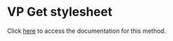 <!---->
# VP Get stylesheet

Click [here](https://developer.4d.com/docs/ViewPro/commands/vp-get-stylesheet) to access the documentation for this method.

